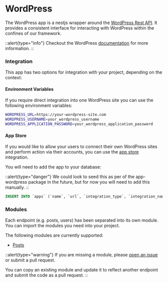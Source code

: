 # WordPress

The WordPress app is a nestjs wrapper around the [WordPress Rest API](https://developer.wordpress.org/rest-api/). It provides a consistent interface for interacting with WordPress within the confines of our framework.

::alert{type="info"}
Checkout the WordPress [documentation](https://developer.wordpress.org/rest-api/reference/) for more information.
::

### Integration

This app has two options for integration with your project, depending on the context:

#### Environment Variables

If you require direct integration into one WordPress site you can use the following environment variables:

```bash
WORDPRESS_URL=https://your-wordpress-site.com
WORDPRESS_USERNAME=your_wordpress_username
WORDPRESS_APPLICATION_PASSWORD=your_wordpress_application_password
```

#### App Store

If you would like to allow your users to connect their own WordPress sites and perform action via their accounts, you can use the [app store](/backend/app-store/readme) integration.

You will need to add the app to your database:

::alert{type="danger"}
We could look to seed this as per of the app-wordpress package in the future, but for now you will need to add this manually.
::

```sql
INSERT INTO `apps` (`name`, `url`, `integration_type`, `integration_name`, `category`, `hexcode`, `active`, `hidden`, `settings`) VALUES ('WordPress', 'https://wordpress.org', 'CREDENTIALS', 'wordpress', 'cms', NULL, 1, 0, '[{\"key\": \"WORDPRESS_URL\", \"name\": \"WordPress Website URL\", \"input\": {\"type\": \"text\", \"required\": true}, \"description\": \"Your WordPress URL, including http(s):// but without a trailing slash.\"}, {\"key\": \"WORDPRESS_USERNAME\", \"name\": \"WordPress Username\", \"input\": {\"type\": \"text\", \"required\": true}, \"description\": \"Your WordPress username which can be found in the users section of your WordPress admin area.\"}, {\"key\": \"WORDPRESS_APPLICATION_PASSWORD\", \"name\": \"WordPress Application Password\", \"input\": {\"type\": \"text\", \"required\": true}, \"private\": true, \"description\": \"This is a specific application password (not your normal login password) which can be created on the user management page in the WordPress admin.\"}]');
```

### Modules

Each endpoint (e.g. posts, users) has been separated into its own module. You can import the modules you need into your project.

The following modules are currently supported:

<!-- * [Categories](/apps/wordpress/modules/categories) -->

-   [Posts](/apps/wordpress/modules/posts)
<!-- * [Users](/apps/wordpress/modules/users) -->

::alert{type="warning"}
If you are missing a module, please [open an issue](https://github.com/juicyllama-npm/app-wordpress/issues) or submit a pull request.

You can copy an existing module and update it to reflect another endpoint and submit the code as a pull request.
::
